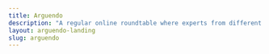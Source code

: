 ```yaml
---
title: Arguendo
description: "A regular online roundtable where experts from different perspectives discuss a pressing issue in international criminal justice."
layout: arguendo-landing
slug: arguendo
---
```

